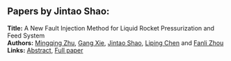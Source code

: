 <h2>Papers by Jintao Shao:</h2>
<p>
<b>Title:</b> A New Fault Injection Method for Liquid Rocket Pressurization and Feed System<br />
<b>Authors:</b> <a href="../authors/author_342.html">Mingqing Zhu</a>, <a href="../authors/author_336.html">Gang Xie</a>, <a href="../authors/author_285.html">Jintao Shao</a>, <a href="../authors/author_49.html">Liping Chen</a> and <a href="../authors/author_341.html">Fanli Zhou</a><br />
<b>Links:</b> <a href="../abstracts/abstract_60.pdf">Abstract</a>, <a href="../submissions/ecp15118557_ZhuXieShaoChenZhou.pdf">Full paper</a>
</p>